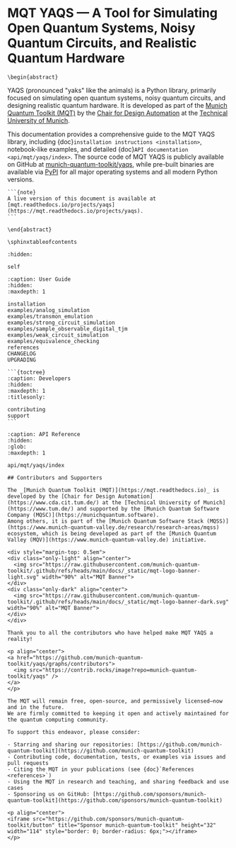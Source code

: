 # MQT YAQS — A Tool for Simulating Open Quantum Systems, Noisy Quantum Circuits, and Realistic Quantum Hardware

```{raw} latex
\begin{abstract}
```

YAQS (pronounced "yaks" like the animals) is a Python library, primarily focused on simulating open quantum systems, noisy quantum circuits, and designing realistic quantum hardware.
It is developed as part of the [Munich Quantum Toolkit (MQT)](https://mqt.readthedocs.io) by the [Chair for Design Automation](https://www.cda.cit.tum.de/) at the [Technical University of Munich](https://www.tum.de).

This documentation provides a comprehensive guide to the MQT YAQS library, including {doc}`installation instructions <installation>`, notebook-like examples, and detailed {doc}`API documentation <api/mqt/yaqs/index>`.
The source code of MQT YAQS is publicly available on GitHub at [munich-quantum-toolkit/yaqs](https://github.com/munich-quantum-toolkit/yaqs), while pre-built binaries are available via [PyPI](https://pypi.org/project/mqt.yaqs/) for all major operating systems and all modern Python versions.

````{only} latex
```{note}
A live version of this document is available at [mqt.readthedocs.io/projects/yaqs](https://mqt.readthedocs.io/projects/yaqs).
```
````

```{raw} latex
\end{abstract}

\sphinxtableofcontents
```

```{toctree}
:hidden:

self
```

```{toctree}
:caption: User Guide
:hidden:
:maxdepth: 1

installation
examples/analog_simulation
examples/transmon_emulation
examples/strong_circuit_simulation
examples/sample_observable_digital_tjm
examples/weak_circuit_simulation
examples/equivalence_checking
references
CHANGELOG
UPGRADING
```

````{only} not latex
```{toctree}
:caption: Developers
:hidden:
:maxdepth: 1
:titlesonly:

contributing
support
```
````

```{toctree}
:caption: API Reference
:hidden:
:glob:
:maxdepth: 1

api/mqt/yaqs/index
```

```{only} html
## Contributors and Supporters

The _[Munich Quantum Toolkit (MQT)](https://mqt.readthedocs.io)_ is developed by the [Chair for Design Automation](https://www.cda.cit.tum.de/) at the [Technical University of Munich](https://www.tum.de/) and supported by the [Munich Quantum Software Company (MQSC)](https://munichquantum.software).
Among others, it is part of the [Munich Quantum Software Stack (MQSS)](https://www.munich-quantum-valley.de/research/research-areas/mqss) ecosystem, which is being developed as part of the [Munich Quantum Valley (MQV)](https://www.munich-quantum-valley.de) initiative.

<div style="margin-top: 0.5em">
<div class="only-light" align="center">
  <img src="https://raw.githubusercontent.com/munich-quantum-toolkit/.github/refs/heads/main/docs/_static/mqt-logo-banner-light.svg" width="90%" alt="MQT Banner">
</div>
<div class="only-dark" align="center">
  <img src="https://raw.githubusercontent.com/munich-quantum-toolkit/.github/refs/heads/main/docs/_static/mqt-logo-banner-dark.svg" width="90%" alt="MQT Banner">
</div>
</div>

Thank you to all the contributors who have helped make MQT YAQS a reality!

<p align="center">
<a href="https://github.com/munich-quantum-toolkit/yaqs/graphs/contributors">
  <img src="https://contrib.rocks/image?repo=munich-quantum-toolkit/yaqs" />
</a>
</p>

The MQT will remain free, open-source, and permissively licensed—now and in the future.
We are firmly committed to keeping it open and actively maintained for the quantum computing community.

To support this endeavor, please consider:

- Starring and sharing our repositories: [https://github.com/munich-quantum-toolkit](https://github.com/munich-quantum-toolkit)
- Contributing code, documentation, tests, or examples via issues and pull requests
- Citing the MQT in your publications (see {doc}`References <references>`)
- Using the MQT in research and teaching, and sharing feedback and use cases
- Sponsoring us on GitHub: [https://github.com/sponsors/munich-quantum-toolkit](https://github.com/sponsors/munich-quantum-toolkit)

<p align="center">
<iframe src="https://github.com/sponsors/munich-quantum-toolkit/button" title="Sponsor munich-quantum-toolkit" height="32" width="114" style="border: 0; border-radius: 6px;"></iframe>
</p>
```
